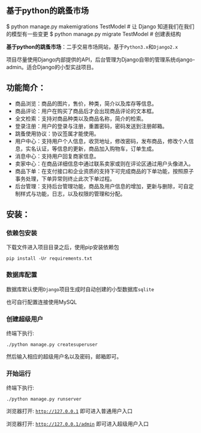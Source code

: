 ## 基于python的跳蚤市场
$ python manage.py makemigrations TestModel  # 让 Django 知道我们在我们的模型有一些变更
$ python manage.py migrate TestModel   # 创建表结构

**基于python的跳蚤市场**：二手交易市场网站，基于<code>Python3.x</code>和<code>Django2.x</code>

项目尽量使用Django内部提供的API，后台管理为Django自带的管理系统django-admin。适合Django的小型实战项目。

## 功能简介：

- 商品浏览：商品的图片，售价，种类，简介以及库存等信息。
- 商品评论：用户在购买了商品后才会出现商品评论的文本框。
- 全文检索：支持对商品种类以及商品名称，简介的检索。
- 登录注册：用户的登录与注册，重置密码，密码发送到注册邮箱。
- 跳蚤使用协议：协议签属才能使用。
- 用户中心：支持用户个人信息，收货地址，修改密码，发布商品，修改个人信息，实名认证，等信息的更新，商品加入购物车，订单生成。
- 消息中心：支持用户回复商家信息。
- 卖家中心：在商品详细信息中通过联系卖家或则在评论区通过用户头像进入。
- 商品下单：在支付接口和企业资质的支持下可完成商品的下单功能，按照原子事务处理，下单异常则终止此次下单过程。
- 后台管理：支持后台管理功能，商品及用户信息的增加，更新与删除，可自定制样式与功能，日志，以及权限的管理和分配。



## 安装：

### 依赖包安装

下载文件进入项目目录之后，使用pip安装依赖包

<code>pip install -Ur requirements.txt</code>

### 数据库配置

数据库默认使用<code>Django</code>项目生成时自动创建的小型数据库<code>sqlite</code>

也可自行配置连接使用MySQL

### 创建超级用户

终端下执行:

<code>./python manage.py createsuperuser</code>

然后输入相应的超级用户名以及密码，邮箱即可。

### 开始运行

终端下执行:

<code>./python manage.py runserver</code>

浏览器打开: <code>http://127.0.0.1</code> 即可进入普通用户入口

浏览器打开: <code>http://127.0.0.1/admin</code> 即可进入超级用户入口



